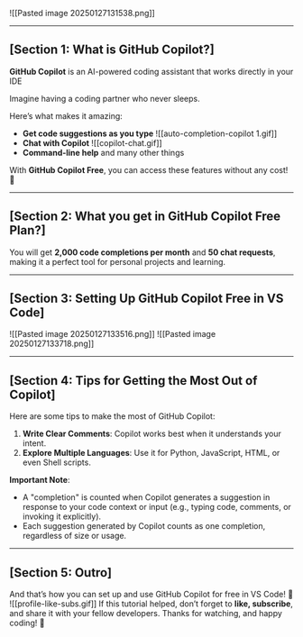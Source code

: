 ![[Pasted image 20250127131538.png]]

---
## [Section 1: What is GitHub Copilot?]

**GitHub Copilot** is an AI-powered coding assistant that works directly in your IDE

Imagine having a coding partner who never sleeps.

Here’s what makes it amazing:
- **Get code suggestions as you type**
	![[auto-completion-copilot 1.gif]]
- **Chat with Copilot**
	 ![[copilot-chat.gif]]
- **Command-line help** and many other things

With **GitHub Copilot Free**, you can access these features without any cost! 🚀

---
## [Section 2: What you get in GitHub Copilot Free Plan?]

You will get **2,000 code completions per month** and **50 chat requests**, making it a perfect tool for personal projects and learning.

---

## [Section 3: Setting Up GitHub Copilot Free in VS Code]

![[Pasted image 20250127133516.png]]                       ![[Pasted image 20250127133718.png]]

---

## [Section 4: Tips for Getting the Most Out of Copilot]

Here are some tips to make the most of GitHub Copilot:

1. **Write Clear Comments**: Copilot works best when it understands your intent.
2. **Explore Multiple Languages**: Use it for Python, JavaScript, HTML, or even Shell scripts.

**Important Note**:
- A "completion" is counted when Copilot generates a suggestion in response to your code context or input (e.g., typing code, comments, or invoking it explicitly). 
- Each suggestion generated by Copilot counts as one completion, regardless of size or usage.

---
## [Section 5: Outro]
And that’s how you can set up and use GitHub Copilot for free in VS Code! 🎉
![[profile-like-subs.gif]]
If this tutorial helped, don’t forget to **like, subscribe**, and share it with your fellow developers. Thanks for watching, and happy coding! 🚀